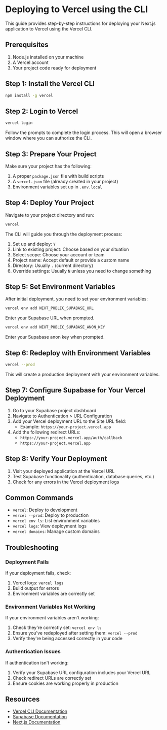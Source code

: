 # Deploying to Vercel using the CLI

This guide provides step-by-step instructions for deploying your Next.js application to Vercel using the Vercel CLI.

## Prerequisites

1. Node.js installed on your machine
2. A Vercel account
3. Your project code ready for deployment

## Step 1: Install the Vercel CLI

```bash
npm install -g vercel
```

## Step 2: Login to Vercel

```bash
vercel login
```

Follow the prompts to complete the login process. This will open a browser window where you can authorize the CLI.

## Step 3: Prepare Your Project

Make sure your project has the following:

1. A proper `package.json` file with build scripts
2. A `vercel.json` file (already created in your project)
3. Environment variables set up in `.env.local`

## Step 4: Deploy Your Project

Navigate to your project directory and run:

```bash
vercel
```

The CLI will guide you through the deployment process:

1. Set up and deploy: `Y`
2. Link to existing project: Choose based on your situation
3. Select scope: Choose your account or team
4. Project name: Accept default or provide a custom name
5. Directory: Usually `.` (current directory)
6. Override settings: Usually `N` unless you need to change something

## Step 5: Set Environment Variables

After initial deployment, you need to set your environment variables:

```bash
vercel env add NEXT_PUBLIC_SUPABASE_URL
```

Enter your Supabase URL when prompted.

```bash
vercel env add NEXT_PUBLIC_SUPABASE_ANON_KEY
```

Enter your Supabase anon key when prompted.

## Step 6: Redeploy with Environment Variables

```bash
vercel --prod
```

This will create a production deployment with your environment variables.

## Step 7: Configure Supabase for Your Vercel Deployment

1. Go to your Supabase project dashboard
2. Navigate to Authentication > URL Configuration
3. Add your Vercel deployment URL to the Site URL field:
   - Example: `https://your-project.vercel.app`
4. Add the following redirect URLs:
   - `https://your-project.vercel.app/auth/callback`
   - `https://your-project.vercel.app`

## Step 8: Verify Your Deployment

1. Visit your deployed application at the Vercel URL
2. Test Supabase functionality (authentication, database queries, etc.)
3. Check for any errors in the Vercel deployment logs

## Common Commands

- `vercel`: Deploy to development
- `vercel --prod`: Deploy to production
- `vercel env ls`: List environment variables
- `vercel logs`: View deployment logs
- `vercel domains`: Manage custom domains

## Troubleshooting

### Deployment Fails

If your deployment fails, check:

1. Vercel logs: `vercel logs`
2. Build output for errors
3. Environment variables are correctly set

### Environment Variables Not Working

If your environment variables aren't working:

1. Check they're correctly set: `vercel env ls`
2. Ensure you've redeployed after setting them: `vercel --prod`
3. Verify they're being accessed correctly in your code

### Authentication Issues

If authentication isn't working:

1. Verify your Supabase URL configuration includes your Vercel URL
2. Check redirect URLs are correctly set
3. Ensure cookies are working properly in production

## Resources

- [Vercel CLI Documentation](https://vercel.com/docs/cli)
- [Supabase Documentation](https://supabase.com/docs)
- [Next.js Documentation](https://nextjs.org/docs)
